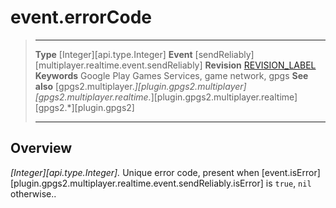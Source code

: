 # event.errorCode

> --------------------- ------------------------------------------------------------------------------------------
> __Type__              [Integer][api.type.Integer]
> __Event__             [sendReliably][multiplayer.realtime.event.sendReliably]
> __Revision__          [REVISION_LABEL](REVISION_URL)
> __Keywords__          Google Play Games Services, game network, gpgs
> __See also__          [gpgs2.multiplayer.*][plugin.gpgs2.multiplayer]
>                       [gpgs2.multiplayer.realtime.*][plugin.gpgs2.multiplayer.realtime]
>                       [gpgs2.*][plugin.gpgs2]
> --------------------- ------------------------------------------------------------------------------------------

## Overview

_[Integer][api.type.Integer]._ Unique error code, present when [event.isError][plugin.gpgs2.multiplayer.realtime.event.sendReliably.isError] is `true`, `nil` otherwise..